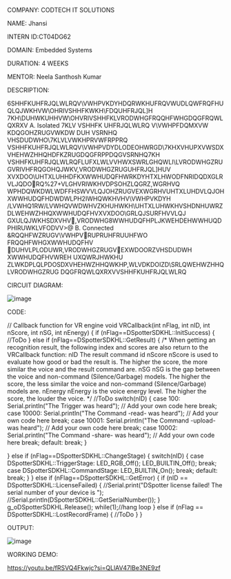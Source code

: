 COMPANY: CODTECH IT SOLUTIONS

NAME: Jhansi 

INTERN ID:CT04DG62

DOMAIN: Embedded Systems

DURATION: 4 WEEKS

MENTOR: Neela Santhosh Kumar

DESCRIPTION:

6SHHFKUHFRJQLWLRQV\VWHPVKDYHDQRWKHUFRQVWUDLQWFRQFHUQLQJWKHVW\OHRIVSHHFKWKH\FDQUHFRJQL]H
7KH\DUHWKUHHVW\OHVRIVSHHFKLVRODWHGFRQQHFWHGDQGFRQWLQXRXV
A. Isolated
7KLV VSHHFK UHFRJQLWLRQ V\VWHPFDQMXVW KDQGOHZRUGVWKDW DUH VSRNHQ VHSDUDWHO\7KLVLVWKHPRVWFRPPRQ
VSHHFKUHFRJQLWLRQV\VWHPVDYDLODEOHWRGD\7KHXVHUPXVWSDXVHEHWZHHQHDFKZRUGDQGFRPPDQGVSRNHQ7KH
VSHHFKUHFRJQLWLRQFLUFXLWLVVHWXSWRLGHQWLI\LVRODWHGZRUGVRIVHFRQGOHQJWKV,VRODWHGZRUGUHFRJQL]HUV
XVXDOO\UHTXLUHHDFKXWWHUDQFHWRKDYHTXLHWODFNRIDQDXGLRVLJQDORQ%27+VLGHVRIWKHVDPSOHZLQGRZ,WGRHVQ
WPHDQWKDWLWDFFHSWVVLQJOHZRUGVEXWGRHVUHTXLUHDVLQJOHXWWHUDQFHDWDWLPH2IWHQWKHVHV\VWHPVKDYH
/LVWHQ1RW/LVWHQVWDWHVZKHUHWKH\UHTXLUHWKHVSHDNHUWRZDLWEHWZHHQXWWHUDQFHVXVXDOO\GRLQJSURFHVVLQJ
GXULQJWKHSDXVHV,VRODWHG8WWHUDQFHPLJKWEHDEHWWHUQDPHIRUWKLVFODVV>@
B. Connected
&RQQHFWZRUGV\VWHPVRUPRUHFRUUHFWO\
FRQQHFWHGXWWHUDQFHV
DUHVLPLODUWR,VRODWHGZRUGVEXWDOORZVHSDUDWH
XWWHUDQFHVWREH
UXQWRJHWKHU
ZLWKDPLQLPDOSDXVHEHWZHHQWKHP,WLVDKDOIZD\SRLQWEHWZHHQLVRODWHGZRUG
DQGFRQWLQXRXVVSHHFKUHFRJQLWLRQ

CIRCUIT DIAGRAM:

![image](https://github.com/user-attachments/assets/2477a7e1-633b-4cdb-8ba8-25cff7426b38)

CODE:

// Callback function for VR engine void VRCallback(int nFlag, int nID, int nScore, int nSG, int nEnergy) { if (nFlag==DSpotterSDKHL::InitSuccess) { //ToDo } else if (nFlag==DSpotterSDKHL::GetResult) { /* When getting an recognition result, the following index and scores are also return to the VRCallback function: nID The result command id nScore nScore is used to evaluate how good or bad the result is. The higher the score, the more similar the voice and the result command are. nSG nSG is the gap between the voice and non-command (Silence/Garbage) models. The higher the score, the less similar the voice and non-command (Silence/Garbage) models are. nEnergy nEnergy is the voice energy level. The higher the score, the louder the voice. */ //ToDo switch(nID) { case 100: Serial.println("The Trigger was heard"); // Add your own code here break; case 10000: Serial.println("The Command -read- was heard"); // Add your own code here break; case 10001: Serial.println("The Command -upload- was heard"); // Add your own code here break; case 10002: Serial.println("The Command -share- was heard"); // Add your own code here break; default: break; }

} else if (nFlag==DSpotterSDKHL::ChangeStage) { switch(nID) { case DSpotterSDKHL::TriggerStage: LED_RGB_Off(); LED_BUILTIN_Off(); break; case DSpotterSDKHL::CommandStage: LED_BUILTIN_On(); break; default: break; } } else if (nFlag==DSpotterSDKHL::GetError) { if (nID == DSpotterSDKHL::LicenseFailed) { //Serial.print("DSpotter license failed! The serial number of your device is "); //Serial.println(DSpotterSDKHL::GetSerialNumber()); } g_oDSpotterSDKHL.Release(); while(1);//hang loop } else if (nFlag == DSpotterSDKHL::LostRecordFrame) { //ToDo } }

OUTPUT:

![image](https://github.com/user-attachments/assets/123a9dce-c5e3-409a-ba9c-9f2184305a57)

WORKING DEMO:

https://youtu.be/fRSVQ4Fkwjc?si=QLlAV47lBe3NE9zf

